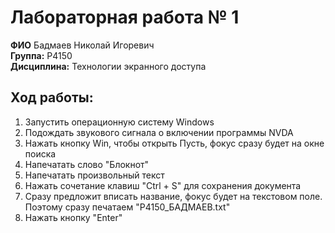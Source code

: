 # Лабораторная работа № 1

**ФИО** Бадмаев Николай Игоревич  
**Группа:** Р4150  
**Дисциплина:** Технологии экранного доступа  

## Ход работы:
1. Запустить операционную систему Windows
2. Подождать звукового сигнала о включении программы NVDA 
3. Нажать кнопку Win, чтобы открыть Пусть, фокус сразу будет на окне поиска
4. Напечатать слово "Блокнот"
5. Напечатать произвольный текст
6. Нажать сочетание клавиш "Ctrl + S" для сохранения документа
7. Сразу предложит вписать название, фокус будет на текстовом поле. Поэтому сразу печатаем "Р4150_БАДМАЕВ.txt"
8. Нажать кнопку "Enter"
